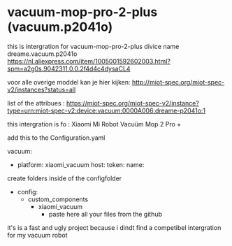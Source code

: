 # vacuum-mop-pro-2-plus (vacuum.p2041o)
this is intergration for  vacuum-mop-pro-2-plus divice name dreame.vacuum.p2041o
 https://nl.aliexpress.com/item/1005001592602003.html?spm=a2g0s.9042311.0.0.2f4d4c4dysaCL4
 

voor alle overige moddel kan je hier kijken: http://miot-spec.org/miot-spec-v2/instances?status=all


list of the attribues : https://miot-spec.org/miot-spec-v2/instance?type=urn:miot-spec-v2:device:vacuum:0000A006:dreame-p2041o:1

this intergration is fo : Xiaomi Mi Robot Vacuüm Mop 2 Pro +
 
add this to the Configuration.yaml

vacuum:
 - platform: xiaomi_vacuum
   host: <local ip of the vacuum>
   token: <api Token>
   name: <naam for the vacuum>

create folders inside of the configfolder 
- config:
  - custom_components
    - xiaomi_vacuum
      - paste here all your files from the github 


it's is a fast and ugly project because i dindt find a competibel intergration for my vacuum  robot 
